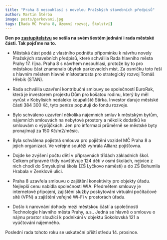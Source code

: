 ```yaml
---
title: "Praha 8 nesouhlasí s novelou Pražských stavebních předpisů"
author: Martin Štěrba
image: posts/parkovani.jpg
tags: [Rada MČ Praha 8, Územní rozvoj, Školství]
---
```


**Den po [zastupitelstvu](https://praha8.pirati.cz/aktuality/co-resilo-prosincove-zastupitelstvo.html) se sešla na svém šestém jednání i rada městské části. Tak pojďme na to.**

- Městská část podá z vlastního podnětu připomínku k návrhu novely Pražských stavebních předpisů, které schválila Rada hlavního města Prahy 17. října. Praha 8 s návrhem nesouhlasí, protože by to pro městskou část znamenalo úbytek parkovacích míst. Za osmičku toto řeší s hlavním městem hlavně místostarosta pro strategický rozvoj Tomáš Hřebík (STAN). 

- Rada schválila uzavření kontribuční smlouvy se společností EuroRak, která je investorem projektu Dům pro košatou rodinu, který by měl vyrůst v Kobylisích nedaleko koupaliště Stírka. Investor daruje městské části 384 300 Kč, tyto peníze poputují do fondu rozvoje. 

- Bylo schváleno uzavření několika nájemních smluv k městským bytům, nájemních smlouvách na nebytové prostory a několik dodatků ke smlouvám o výpůjčkách. Jen pro informaci průměrně se městské byty pronajímají za 150 Kč/m2/měsíc. 

- Byla schválena pojistná smlouva pro pojištění vozidel MČ Praha 8 a jejich organizací. Ve veřejné soutěži vyhrála Allianz pojišťovna.

- Dojde ke zvýšení počtu dětí v přípravnách třídách základních škol. Celkem přípravné třídy navštěvuje 124 dětí v osmi školách, nejvíce z nich chodí do Smysluplná škola (ZŠ Lyčkovo náměstí) a do ZŠ Bohumila Hrabala v Zenklově ulici. 

- Praha 8 uzavřela smlouvu o zajištění konektivity pro objekty úřadu. Nejlepší cenu nabídla společnosti WIA. Předmětem smlouvy je internetové připojení, zajištění služby poskytování virtuální počítačové sítě (VPN) a zajištění veřejné Wi-Fi v prostorách úřadu. 

- Došlo k narovnání dohody mezi městskou částí a společností Technologie hlavního města Prahy, a.s.. Jedná se hlavně o smlouvu o nájmu prostor sloužící k podnikání v objektu Sokolovská 121 a vyúčtování nájemného. 

Poslední rada tohoto roku se uskuteční příští středu 14. prosince.
